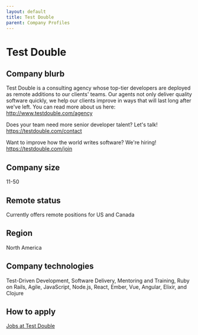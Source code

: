 ```yaml
---
layout: default
title: Test Double
parent: Company Profiles
---
```


# Test Double

## Company blurb

Test Double is a consulting agency whose top-tier developers are deployed as remote additions to our clients' teams. Our agents not only deliver quality software quickly, we help our clients improve in ways that will last long after we've left. You can read more about us here: http://www.testdouble.com/agency

Does your team need more senior developer talent? Let's talk! https://testdouble.com/contact

Want to improve how the world writes software? We're hiring! https://testdouble.com/join

## Company size

11-50

## Remote status

Currently offers remote positions for US and Canada

## Region

North America

## Company technologies

Test-Driven Development, Software Delivery, Mentoring and Training, Ruby on Rails, Agile, JavaScript, Node.js, React, Ember, Vue, Angular, Elixir, and Clojure

## How to apply

[Jobs at Test Double](https://testdouble.recruiterbox.com/)
